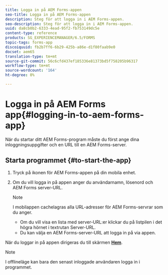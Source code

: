 ```yaml
---
title: Logga in på AEM Forms-appen
seo-title: Logga in på AEM Forms-appen
description: Steg för att logga in i AEM Forms-appen.
seo-description: Steg för att logga in i AEM Forms-appen.
uuid: da8cb0b2-6333-4ead-95f2-fb753149dc5e
content-type: reference
products: SG_EXPERIENCEMANAGER/6.5/FORMS
topic-tags: forms-app
discoiquuid: fb2b7ff6-6b29-425b-a86e-d1f80faab9e0
docset: aem65
translation-type: tm+mt
source-git-commit: 56c6cfd437ef185336e81373bd5f758205b96317
workflow-type: tm+mt
source-wordcount: '164'
ht-degree: 0%

---
```



# Logga in på AEM Forms app{#logging-in-to-aem-forms-app}

När du startar ditt AEM Forms-program måste du först ange dina inloggningsuppgifter och en URL till en AEM Forms-server.

## Starta programmet {#to-start-the-app}

1. Tryck på ikonen för AEM Forms-appen på din mobila enhet.
1. Om du vill logga in på appen anger du användarnamn, lösenord och AEM Forms server-URL.

   >[!NOTE]
   >
   >I mobilappen cachelagras alla URL-adresser för AEM Forms-servrar som du anger.
   >
   >    * Om du vill visa en lista med server-URL:er klickar du på listpilen i det högra hörnet i textrutan Server-URL.
   >    * Du kan välja en AEM Forms-server-URL att logga in på via appen.


När du loggar in på appen dirigeras du till skärmen [**Hem**](../../forms/using/home-screen.md).

>[!NOTE]
>
>I offlineläge kan bara den senast inloggade användaren logga in i programmet.
